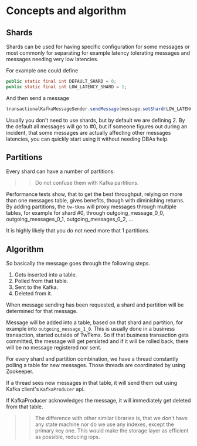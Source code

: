 # Concepts and algorithm

## Shards
  
Shards can be used for having specific configuration for some messages or most commonly for separating for example latency
tolerating messages and messages needing very low latencies.

For example one could define
```java
public static final int DEFAULT_SHARD = 0;
public static final int LOW_LATENCY_SHARD = 1;
``` 

And then send a message
```java
transactionalKafkaMessageSender.sendMessage(message.setShard(LOW_LATENCY_SHARD));
```

Usually you don't need to use shards, but by default we are defining 2. By the default all messages will go to #0, but
if someone figures out during an incident, that some messages are actually affecting other messages latencies, you can
 quickly start using it without needing DBAs help.
 
## Partitions
Every shard can have a number of partitions. 

>> Do not confuse them with Kafka partitions.

Performance tests show, that to get the best throughput, relying on more than one messages table, gives benefits, though
with diminishing returns. By adding partitions, the `tw-tkms` will proxy messages through multiple tables, for example for 
shard #0, through outgoing_message_0_0, outgoing_messages_0_1, outgoing_messages_0_2, ...

It is highly likely that you do not need more that 1 partitions.

## Algorithm

So basically the message goes through the following steps.

1. Gets inserted into a table.
2. Polled from that table.
3. Sent to the Kafka.
4. Deleted from it.

When message sending has been requested, a shard and partition will be determined for that message.

Message will be added into a table, based on that shard and partition, for example into `outgoing_message_1_0`.
This is usually done in a business transaction, started outside of TwTkms. So if that business transaction gets 
committed, the message will get persisted and if it will be rolled back, there will be no message registered nor sent.

For every shard and partition combination, we have a thread constantly polling a table for new messages. Those threads are 
coordinated by using Zookeeper.

If a thread sees new messages in that table, it will send them out using Kafka client's `KafkaProducer` api.

If KafkaProducer acknowledges the message, it will immediately get deleted from that table.

>>The difference with other similar libraries is, that we don't have any state machine nor do we use any indexes, except the primary key one.
>>This would make the storage layer as efficient as possible, reducing iops.
